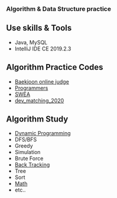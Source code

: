 ### Algorithm & Data Structure practice
## Use skills & Tools
- Java, MySQL
- IntelliJ IDE CE 2019.2.3
## Algorithm Practice Codes
- [Baekjoon online judge](./src/boj)
- [Programmers](./src/programmers)
- [SWEA](./src/samsungsw)
- [dev_matching_2020](./src/dev_matching_2020)
## Algorithm Study
- [Dynamic Programming](./Algorithms/DynamicProgramming/README.md)
- DFS/BFS
- Greedy
- Simulation
- Brute Force
- [Back Tracking](./Algorithms/Back_Tracking/README.md)
- Tree
- Sort
- [Math](./Algorithms/Math/README.md)
- etc..

   